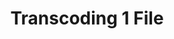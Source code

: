 ---
title: "3. Transcoding 1 File"
teaching: 20
exercises: 10
questions:
- "How can I use Python to transcode a file"

objectives:
- ""

keypoints:
- ""
---